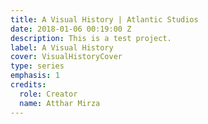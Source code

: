 ```yaml
---
title: A Visual History | Atlantic Studios
date: 2018-01-06 00:19:00 Z
description: This is a test project.
label: A Visual History
cover: VisualHistoryCover
type: series
emphasis: 1
credits:
  role: Creator
  name: Atthar Mirza
---
```


